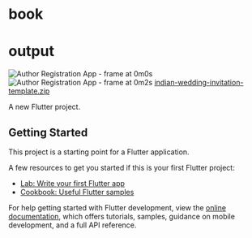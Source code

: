 # book
# output
![Author Registration App - frame at 0m0s](https://user-images.githubusercontent.com/104633827/230838372-641a4873-931d-4f31-bba8-08843ba9f6e8.jpg)
![Author Registration App - frame at 0m2s](https://user-images.githubusercontent.com/104633827/230838386-dbd97398-6a2f-42e6-823a-94cc1d1bfa37.jpg)
[indian-wedding-invitation-template.zip](https://github.com/Aryangajera-tech/Book/files/11188144/indian-wedding-invitation-template.zip)


A new Flutter project.

## Getting Started

This project is a starting point for a Flutter application.

A few resources to get you started if this is your first Flutter project:

- [Lab: Write your first Flutter app](https://docs.flutter.dev/get-started/codelab)
- [Cookbook: Useful Flutter samples](https://docs.flutter.dev/cookbook)

For help getting started with Flutter development, view the
[online documentation](https://docs.flutter.dev/), which offers tutorials,
samples, guidance on mobile development, and a full API reference.
